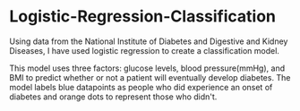 # Logistic-Regression-Classification
Using data from the National Institute of Diabetes and Digestive and Kidney Diseases, I have used logistic regression to create a classification model.

This model uses three factors: glucose levels, blood pressure(mmHg), and BMI to predict whether or not a patient will eventually develop diabetes. The model labels blue datapoints as people who did experience an onset of diabetes and orange dots to represent those who didn't.
